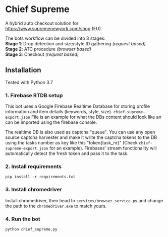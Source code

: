 # Chief Supreme
A hybrid auto checkout solution for https://www.supremenewyork.com/shop (EU).

The bots workflow can be divided into 3 stages:  
**Stage 1**: Drop detection and size/style ID gathering _(request based)_  
**Stage 2**: ATC procedure                              _(browser based)_  
**Stage 3**: Checkout                                   _(request based)_  

## Installation

Tested with Python 3.7  

### 1. Firebase RTDB setup

This bot uses a Google Firebase Realtime Database for storing profile information
and item details (keywords, style, size). `chief-supreme-export.json` File is an example
for what the DBs content should look like an can be imported using the firebase console.  

The realtime DB is also used as captcha "queue". You can use any open source captcha harvester
and make it write the captcha tokens to the DB using the tasks number as key like this "token{task_nr}"
(Check `chief-supreme-export.json` for an example). Firebases' stream functionality will automatically
detect the fresh token and pass it to the task.

### 2. Install requirements

`pip install -r requirements.txt`

### 3. Install chromedriver

Install chromedriver, then head to `services/browser_service.py` and change the path
to the `chromedriver.exe` to match yours.

### 4. Run the bot

`python chief_supreme.py`
